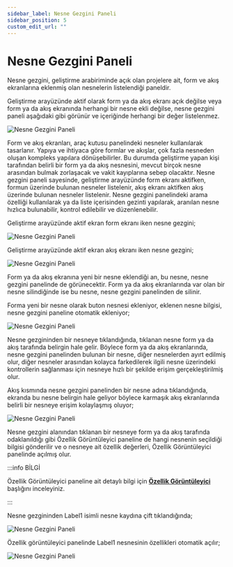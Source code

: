 ```yaml
---
sidebar_label: Nesne Gezgini Paneli
sidebar_position: 5
custom_edit_url: ""
---
```


# Nesne Gezgini Paneli

Nesne gezgini, geliştirme arabiriminde açık olan projelere ait, form ve akış ekranlarına eklenmiş olan nesnelerin listelendiği paneldir.

Geliştirme arayüzünde aktif olarak form ya da akış ekranı açık değilse veya form ya da akış ekranında herhangi bir nesne ekli değilse, nesne gezgini paneli aşağıdaki gibi görünür ve içeriğinde herhangi bir değer listelenmez.

![Nesne Gezgini Paneli](https://docsbimser.blob.core.windows.net/imagecontainer/auto-upload7b7f9cc1-4428-437a-b2a1-cc3e3406d92e)

Form ve akış ekranları, araç kutusu panelindeki nesneler kullanılarak tasarlanır. Yapıya ve ihtiyaca göre formlar ve akışlar, çok fazla nesneden oluşan kompleks yapılara dönüşebilirler. Bu durumda geliştirme yapan kişi tarafından belirli bir form ya da akış nesnesini, mevcut birçok nesne arasından bulmak zorlaşacak ve vakit kayıplarına sebep olacaktır. Nesne gezgini paneli sayesinde, geliştirme arayüzünde form ekranı aktifken, formun üzerinde bulunan nesneler listelenir, akış ekranı aktifken akış üzerinde bulunan nesneler listelenir. Nesne gezgini panelindeki arama özelliği kullanılarak ya da liste içerisinden gezinti yapılarak, aranılan nesne hızlıca bulunabilir, kontrol edilebilir ve düzenlenebilir.

Geliştirme arayüzünde aktif ekran form ekranı iken nesne gezgini;

![Nesne Gezgini Paneli](https://docsbimser.blob.core.windows.net/imagecontainer/auto-upload95810632-d522-4442-ab6d-1a90d7a11477)

Geliştirme arayüzünde aktif ekran akış ekranı iken nesne gezgini;

![Nesne Gezgini Paneli](https://docsbimser.blob.core.windows.net/imagecontainer/auto-uploadcdc97d00-9a13-411f-9fd5-a5da6d8e2631)

Form ya da akış ekranına yeni bir nesne eklendiği an, bu nesne, nesne gezgini panelinde de görünecektir. Form ya da akış ekranlarında var olan bir nesne silindiğinde ise bu nesne, nesne gezgini panelinden de silinir.

Forma yeni bir nesne olarak buton nesnesi ekleniyor, eklenen nesne bilgisi, nesne gezgini paneline otomatik ekleniyor;

![Nesne Gezgini Paneli](https://docsbimser.blob.core.windows.net/imagecontainer/auto-upload16454669-9a44-4993-a6f1-e36f8876b0a5)

Nesne gezgininden bir nesneye tıklandığında, tıklanan nesne form ya da akış tarafında belirgin hale gelir. Böylece form ya da akış ekranlarında, nesne gezgini panelinden bulunan bir nesne, diğer nesnelerden ayırt edilmiş olur, diğer nesneler arasından kolayca farkedilerek ilgili nesne üzerindeki kontrollerin sağlanması için nesneye hızlı bir şekilde erişim gerçekleştirilmiş olur.

Akış kısmında nesne gezgini panelinden bir nesne adına tıklandığında, ekranda bu nesne belirgin hale geliyor böylece karmaşık akış ekranlarında belirli bir nesneye erişim kolaylaşmış oluyor;

![Nesne Gezgini Paneli](https://docsbimser.blob.core.windows.net/imagecontainer/auto-upload496567dd-7076-44e8-b2e9-fd4c957352fa)

Nesne gezgini alanından tıklanan bir nesneye form ya da akış tarafında odaklanıldığı gibi Özellik Görüntüleyici paneline de hangi nesnenin seçildiği bilgisi gönderilir ve o nesneye ait özellik değerleri, Özellik Görüntüleyici panelinde açılmış olur.

:::info BİLGİ

Özellik Görüntüleyici paneline ait detaylı bilgi için **[Özellik Görüntüleyici](./property-inspector.md)** başlığını inceleyiniz.

:::

Nesne gezgininden Label1 isimli nesne kaydına çift tıklandığında;

![Nesne Gezgini Paneli](https://docsbimser.blob.core.windows.net/imagecontainer/auto-uploadffb90c7a-5026-4e5b-8b7d-1ea17d7ca942)

Özellik görüntüleyici panelinde Label1 nesnesinin özellikleri otomatik açılır;

![Nesne Gezgini Paneli](https://docsbimser.blob.core.windows.net/imagecontainer/auto-uploadddd76b3f-9d81-4113-a22d-f5d9d5c883e0)